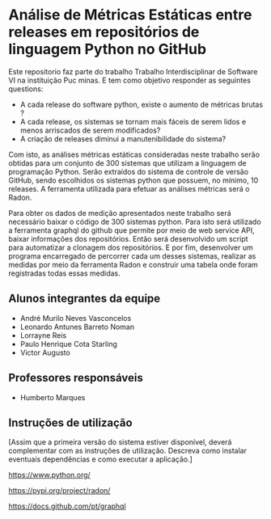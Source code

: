 # Análise de Métricas Estáticas entre releases em repositórios  de linguagem Python no GitHub

Este repositorio faz parte do trabalho Trabalho Interdisciplinar de Software VI na instituição Puc minas. E tem como objetivo responder as seguintes questions:
 
  * A cada release do software python, existe o aumento de métricas brutas ?
  * A cada release, os sistemas se tornam mais fáceis de serem lidos e menos arriscados de serem modificados?
  * A criação de releases diminui a manutenibilidade do sistema?

Com isto, as  análises métricas estáticas consideradas neste trabalho serão obtidas para um conjunto de 300 sistemas que utilizam a linguagem de programação Python. Serão extraídos do sistema de controle de versão GitHub, sendo escolhidos os sistemas python que possuem, no mínimo, 10 releases. A ferramenta utilizada para efetuar as análises métricas será o Radon.
 
Para obter os dados de medição apresentados neste trabalho será necessário baixar o código de 300 sistemas python. Para isto será utilizado a ferramenta graphql do github que permite por meio de web service API, baixar informações dos repositórios. Então será desenvolvido um script para automatizar a clonagem dos repositórios. E por fim, desenvolver um programa encarregado de percorrer cada um desses sistemas, realizar as medidas por meio da ferramenta Radon e construir uma tabela onde foram registradas todas essas medidas. 

## Alunos integrantes da equipe
* André Murilo Neves Vasconcelos
* Leonardo Antunes Barreto Noman
* Lorrayne Reis
* Paulo Henrique Cota Starling
* Victor Augusto

## Professores responsáveis

* Humberto Marques

## Instruções de utilização

[Assim que a primeira versão do sistema estiver disponível, deverá complementar com as instruções de utilização. Descreva como instalar eventuais dependências e como executar a aplicação.]

https://www.python.org/

https://pypi.org/project/radon/

https://docs.github.com/pt/graphql
